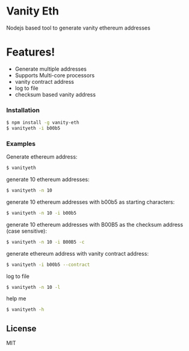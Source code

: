 # Vanity Eth

Nodejs based tool to generate vanity ethereum addresses

# Features!

  - Generate multiple addresses
  - Supports Multi-core processors
  - vanity contract address
  - log to file
  - checksum based vanity address

### Installation
```sh
$ npm install -g vanity-eth
$ vanityeth -i b00b5
```
### Examples

Generate ethereum address:
```sh
$ vanityeth
```

generate 10 ethereum addresses:
```sh
$ vanityeth -n 10
```

generate 10 ethereum addresses with b00b5 as starting characters:
```sh
$ vanityeth -n 10 -i b00b5
```
generate 10 ethereum addresses with B00B5 as the checksum address (case sensitive):
```sh
$ vanityeth -n 10 -i B00B5 -c
```
generate ethereum address with vanity contract address:
```sh
$ vanityeth -i b00b5 --contract
```
log to file
```sh
$ vanityeth -n 10 -l
```
help me
```sh
$ vanityeth -h
```

License
----

MIT

